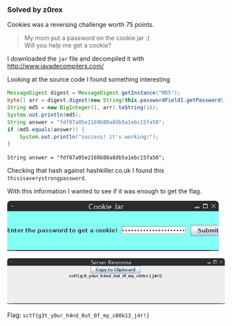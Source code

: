 ### Solved by z0rex

Cookies was a reversing challenge worth 75 points.

> My mom put a password on the cookie jar :(  
> Will you help me get a cookie?

I downloaded the `jar` file and decompiled it with http://www.javadecompilers.com/

Looking at the source code I found something interesting

```java
MessageDigest digest = MessageDigest.getInstance("MD5");
byte[] arr = digest.digest(new String(this.passwordField1.getPassword()).getBytes("UTF-8"));
String md5 = new BigInteger(1, arr).toString(16);
System.out.println(md5);
String answer = "fdf87a05e2169b88a8db5a1ebc15fa50";
if (md5.equals(answer)) {
    System.out.println("success! it's working!");
}
```

`String answer = "fdf87a05e2169b88a8db5a1ebc15fa50";`

Checking that hash against hashkiller.co.uk I found this `thisisaverystrongpassword`.

With this information I wanted to see if it was enough to get the flag.

![Screenshot 01.png](/images/2016/sctf/cookies/01.png)

![Screenshot 02.png](/images/2016/sctf/cookies/02.png)


Flag: `sctf{g3t_y0ur_h4nd_0ut_0f_my_c00k13_j4r!}`